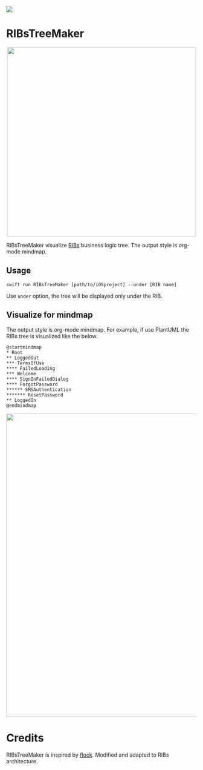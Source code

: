 <img src="https://img.shields.io/github/license/imairi/RIBsTreeMaker.svg">

# RIBsTreeMaker

<p align="center">
  <img src="https://raw.githubusercontent.com/imairi/RIBsTreeMaker/master/images/logo.png" width="500">
</p>

RIBsTreeMaker visualize [RIBs](https://github.com/uber/RIBs) business logic tree. The output style is org-mode mindmap.

## Usage
```
swift run RIBsTreeMaker [path/to/iOSproject] --under [RIB name]
```

Use `under` option, the tree will be displayed only under the RIB.

## Visualize for mindmap
The output style is org-mode mindmap. For example, if use PlantUML the RIBs tree is visualized like the below.

```uml
@startmindmap
* Root
** LoggedOut
*** TermsOfUse
**** FailedLoading
*** Welcome
**** SignInFailedDialog
**** ForgotPassword
****** SMSAuthentication
******* ResetPassword
** LoggedIn
@endmindmap
```

<p align="center">
  <img src="https://raw.githubusercontent.com/imairi/RIBsTreeMaker/master/images/example_tree.png" width="800">
</p>

# Credits
RIBsTreeMaker is inspired by [flock](https://github.com/naoty/flock/). Modified and adapted to RIBs architecture.
